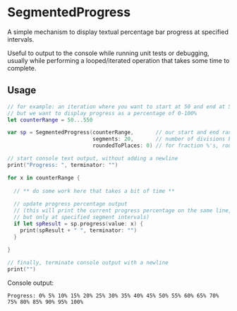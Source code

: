 # SegmentedProgress

A simple mechanism to display textual percentage bar progress at specified intervals.

Useful to output to the console while running unit tests or debugging, usually while performing a looped/iterated operation that takes some time to complete.

## Usage

```swift
// for example: an iteration where you want to start at 50 and end at 500
// but we want to display progress as a percentage of 0-100%
let counterRange = 50...550

var sp = SegmentedProgress(counterRange,       // our start and end range
                           segments: 20,       // number of divisions between 0-100%
                           roundedToPlaces: 0) // for fraction %'s, round to X digits

// start console text output, without adding a newline
print("Progress: ", terminator: "")

for x in counterRange {
  
  // ** do some work here that takes a bit of time **
  
  // update progress percentage output
  // (this will print the current progress percentage on the same line,
  // but only at specified segment intervals)
  if let spResult = sp.progress(value: x) {
    print(spResult + " ", terminator: "")
  }
  
}

// finally, terminate console output with a newline
print("")
```

Console output:

```
Progress: 0% 5% 10% 15% 20% 25% 30% 35% 40% 45% 50% 55% 60% 65% 70% 75% 80% 85% 90% 95% 100%
```

